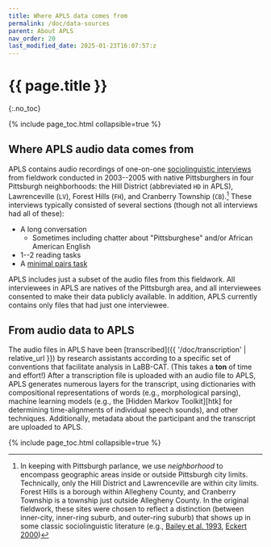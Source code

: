```yaml
---
title: Where APLS data comes from
permalink: /doc/data-sources
parent: About APLS
nav_order: 20
last_modified_date: 2025-01-23T16:07:57:z
---
```


# {{ page.title }}
{:.no_toc}

{% include page_toc.html collapsible=true %}

<!-- PSSP -->

<!-- What humans do, what computers do -->

## Where APLS audio data comes from

APLS contains audio recordings of one-on-one [sociolinguistic interviews](https://languageandlife.org/about-sociolinguistics/) from fieldwork conducted in 2003--2005 with native Pittsburghers in four Pittsburgh neighborhoods: the Hill District (abbreviated `HD` in APLS), Lawrenceville (`LV`), Forest Hills (`FH`), and Cranberry Township (`CB`).[^neighborhood]
These interviews typically consisted of several sections (though not all interviews had all of these):

- A long conversation
  - Sometimes including chatter about "Pittsburghese" and/or African American English
- 1--2 reading tasks
- A [minimal pairs task](https://ecampusontario.pressbooks.pub/essentialsoflinguistics2/chapter/10-5-variationist-methods-and-concepts/)

[^neighborhood]: In keeping with Pittsburgh parlance, we use _neighborhood_ to encompass geographic areas inside or outside Pittsburgh city limits. Technically, only the Hill District and Lawrenceville are within city limits. Forest Hills is a borough within Allegheny County, and Cranberry Township is a township just outside Allegheny County. In the original fieldwork, these sites were chosen to reflect a distinction (between inner-city, inner-ring suburb, and outer-ring suburb) that shows up in some classic sociolinguistic literature (e.g., [Bailey et al. 1993](https://doi.org/10.1017/S095439450000154X), [Eckert 2000](https://www.wiley.com/en-us/Language+Variation+as+Social+Practice%3A+The+Linguistic+Construction+of+Identity+in+Belten+High-p-9780631186038))

APLS includes just a subset of the audio files from this fieldwork.
All interviewees in APLS are natives of the Pittsburgh area, and all interviewees consented to make their data publicly available.
In addition, APLS currently contains only files that had just one interviewee.


## From audio data to APLS

The audio files in APLS have been [transcribed]({{ '/doc/transcription' | relative_url }}) by research assistants according to a specific set of conventions that facilitate analysis in LaBB-CAT.
(This takes a **ton** of time and effort!)
After a transcription file is uploaded with an audio file to APLS, APLS generates numerous layers for the transcript, using dictionaries with compositional representations of words (e.g., morphological parsing), machine learning models (e.g., the [Hidden Markov Toolkit][htk] for determining time-alignments of individual speech sounds), and other techniques.
Additionally, metadata about the participant and the transcript are uploaded to APLS.

{% include page_toc.html collapsible=true %}
